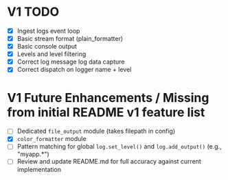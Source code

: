 # V1 TODO

- [x] Ingest logs event loop
- [x] Basic stream format (plain_formatter)
- [x] Basic console output
- [x] Levels and level filtering
- [x] Correct log message log data capture
- [x] Correct dispatch on logger name + level

# V1 Future Enhancements / Missing from initial README v1 feature list

- [ ] Dedicated `file_output` module (takes filepath in config)
- [x] `color_formatter` module
- [ ] Pattern matching for global `log.set_level()` and `log.add_output()`
      (e.g., "myapp.\*")
- [ ] Review and update README.md for full accuracy against current
      implementation
